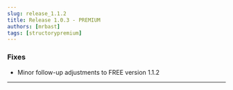 ```yaml
---
slug: release_1.1.2
title: Release 1.0.3 - PREMIUM
authors: [mrbast]
tags: [structorypremium]
---
```



### Fixes
- Minor follow-up adjustments to FREE version 1.1.2

---